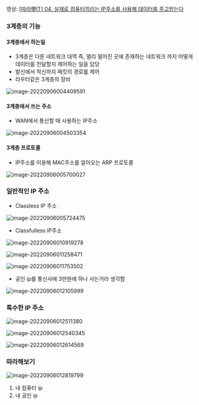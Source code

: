 영상: [[따라學IT] 04. 실제로 컴퓨터끼리는 IP주소를 사용해 데이터를 주고받는다](https://youtu.be/s5kIGnaNFvM?list=PL0d8NnikouEWcF1jJueLdjRIC4HsUlULi)

### 3계층의 기능

#### 3계층에서 하는일

- 3계층은 다른 네트워크 대역 즉, 멀리 떨어진 곳에 존재하는 네트워크 까지 어떻게 데이터를 전달할지 제어하는 일을 담당
- 발신에서 착신까지 패킷의 경로를 제어
- 라우터같은 3계층의 장비

![image-20220906004409591](C:\Users\multicampus\Desktop\SSAFY진행\CS\CS\CS-Study\진행\네트워크\assets\image-20220906004409591.png)



#### 3계층에서 쓰는 주소

- WAN에서 통신할 때 사용하는 IP주소

![image-20220906004503354](C:\Users\multicampus\Desktop\SSAFY진행\CS\CS\CS-Study\진행\네트워크\assets\image-20220906004503354.png)



#### 3계층 프로토콜

- IP주소를 이용해 MAC주소를 알아오는 ARP 프로토콜

![image-20220906005700027](C:\Users\multicampus\Desktop\SSAFY진행\CS\CS\CS-Study\진행\네트워크\assets\image-20220906005700027.png)





### 일반적인 IP 주소

- Classless IP 주소

![image-20220906005724475](C:\Users\multicampus\Desktop\SSAFY진행\CS\CS\CS-Study\진행\네트워크\assets\image-20220906005724475.png)



- Classfulless IP주소

![image-20220906010919278](C:\Users\multicampus\Desktop\SSAFY진행\CS\CS\CS-Study\진행\네트워크\assets\image-20220906010919278.png)



![image-20220906011258471](C:\Users\multicampus\Desktop\SSAFY진행\CS\CS\CS-Study\진행\네트워크\assets\image-20220906011258471.png)



![image-20220906011753502](C:\Users\multicampus\Desktop\SSAFY진행\CS\CS\CS-Study\진행\네트워크\assets\image-20220906011753502.png)

- 공인 ip를 통신사에 3만원에 하나 사는거라 생각함



![image-20220906012105999](C:\Users\multicampus\Desktop\SSAFY진행\CS\CS\CS-Study\진행\네트워크\assets\image-20220906012105999.png)

### 특수한 IP 주소

![image-20220906012511380](C:\Users\multicampus\Desktop\SSAFY진행\CS\CS\CS-Study\진행\네트워크\assets\image-20220906012511380.png)



![image-20220906012540345](C:\Users\multicampus\Desktop\SSAFY진행\CS\CS\CS-Study\진행\네트워크\assets\image-20220906012540345.png)



![image-20220906012614569](C:\Users\multicampus\Desktop\SSAFY진행\CS\CS\CS-Study\진행\네트워크\assets\image-20220906012614569.png)

### 따라해보기

![image-20220906012819799](C:\Users\multicampus\Desktop\SSAFY진행\CS\CS\CS-Study\진행\네트워크\assets\image-20220906012819799.png)

1. 내 컴퓨터 ip
2. 내 공인 ip